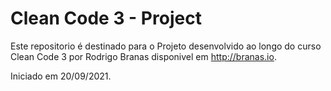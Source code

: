 # Clean Code 3 - Project

Este repositorio é destinado para o Projeto desenvolvido ao longo do curso Clean Code 3 por Rodrigo Branas disponivel em http://branas.io.

Iniciado em 20/09/2021.
